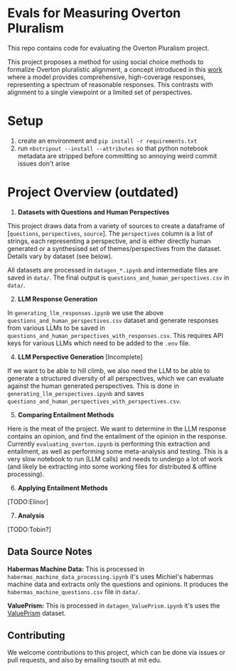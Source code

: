 # Evals for Measuring Overton Pluralism

This repo contains code for evaluating the Overton Pluralism project.

This project proposes a method for using social choice methods to formalize Overton pluralistic alignment, a concept introduced in this [work](https://arxiv.org/pdf/2402.05070) where a model provides comprehensive, high-coverage responses, representing a spectrum of reasonable responses. This contrasts with alignment to a single viewpoint or a limited set of perspectives.

# Setup

1. create an environment and `pip install -r requirements.txt`
2. run `nbstripout --install --attributes` so that python notebook metadata are stripped before committing so annoying weird commit issues don't arise

# Project Overview (outdated)
1. **Datasets with Questions and Human Perspectives**

This project draws data from a variety of sources to create a dataframe of [`questions`, `perspectives`, `source`]. The `perspectives` column is a list of strings, each representing a perspective, and is either directly human generated or a synthesised set of themes/perspectives from the dataset. Details vary by dataset (see below). 

All datasets are processed in `datagen_*.ipynb` and intermediate files are saved in `data/`. The final output is `questions_and_human_perspectives.csv` in `data/`.

2. **LLM Response Generation**

In `generating_llm_responses.ipynb` we use the above `questions_and_human_perspectives.csv` dataset and generate responses from various LLMs to be saved in `questions_and_human_perspectives_with_responses.csv`. This requires API keys for various LLMs which need to be added to the `.env` file.

4. **LLM Perspective Generation** [Incomplete]

If we want to be able to hill climb, we also need the LLM to be able to generate a structured diversity of all perspectives, which we can evaluate against the human generated perspectives. This is done in `generating_llm_perspectives.ipynb` and saves `questions_and_human_perspectives_with_perspectives.csv`.

5. **Comparing Entailment Methods**

Here is the meat of the project. We want to determine in the LLM response contains an opinion, and find the entailment of the opinion in the response. Currently `evaluating_overton.ipynb` is performing this extraction and entailment, as well as performing some meta-analysis and testing. This is a very slow notebook to run (LLM calls) and needs to undergo a lot of work (and likely be extracting into some working files for distributed & offline processing).

6. **Applying Entailment Methods**

[TODO:Elinor]

7. **Analysis**

[TODO:Tobin?]


## Data Source Notes

**Habermas Machine Data:** This is processed in `habermas_machine_data_processing.ipynb` it's uses Michiel's habermas machine data and extracts only the questions and opinions. It produces the `habermas_machine_questions.csv` file in `data/`.

**ValuePrism:** This is processed in `datagen_ValuePrism.ipynb` it's uses the [ValuePrism](https://huggingface.co/datasets/allenai/ValuePrism) dataset.


## Contributing

We welcome contributions to this project, which can be done via issues or pull requests, and also by emailing tsouth at mit edu.
